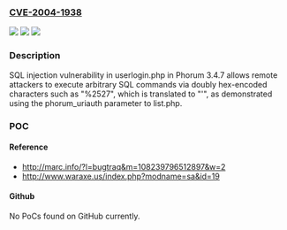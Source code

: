 ### [CVE-2004-1938](https://cve.mitre.org/cgi-bin/cvename.cgi?name=CVE-2004-1938)
![](https://img.shields.io/static/v1?label=Product&message=n%2Fa&color=blue)
![](https://img.shields.io/static/v1?label=Version&message=n%2Fa&color=blue)
![](https://img.shields.io/static/v1?label=Vulnerability&message=n%2Fa&color=brighgreen)

### Description

SQL injection vulnerability in userlogin.php in Phorum 3.4.7 allows remote attackers to execute arbitrary SQL commands via doubly hex-encoded characters such as "%2527", which is translated to "'", as demonstrated using the phorum_uriauth parameter to list.php.

### POC

#### Reference
- http://marc.info/?l=bugtraq&m=108239796512897&w=2
- http://www.waraxe.us/index.php?modname=sa&id=19

#### Github
No PoCs found on GitHub currently.

